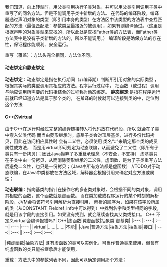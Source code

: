 ﻿###
我们知道，向上转型时，用父类引用执行子类对象，并可以用父类引用调用子类中重写了的同名方法。但是不能调用子类中新增的方法。
在代码的编译阶段，编译器通过声明对象的类型（即引用本身的类型）在方法区中该类型的方法表中查找匹配的方法（最佳匹配法：参数类型最接近的被调用），如果有则编译通过。（这里是根据声明的对象类型来查找的，所以此处是查找Father类的方法表，而Father类方法表中是没有子类新增的方法的，所以不能调用。）
编译阶段是确保方法的存在性，保证程序能顺利、安全运行。

重写（覆盖）：方法头完全相同，方法体不同。
#### 动态绑定和静态绑定
__动态绑定__：动态绑定是指在执行期间（非编译期）判断所引用对象的实际类型
，根据其实际的类型调用其相应的方法。程序运行过程中，
把函数（或过程）调用与响应调用所需要的代码相结合的过程称为动态绑定。
__静态绑定__:是指在程序运行前就已经知道方法是属于那个类的，
在编译的时候就可以连接到类的中，定位到这个方法

#### C++的virtual
由于C++在运行时经过完整的编译链接转入将代码放在代码段，所以 就会在子类中嵌入父类代码
而当由菱形继承时，底层子类会对顶层基类，进行多份代码拷贝，因此在访问相应属性时
会有二义性，必须使用 类名“::”来确定那个类的成员属性或方法，
而是用virtual即可规定为动态联编，从而避免了二义性（即所有子类只有一份拷贝）；因此Java抛弃了多重继承理念（不安全，不支持）
虚基类只在子类中由一份拷贝，从而消除菱形继承的二义性，虚函数，是为了子类重写方法后避免二义性，也只是一份拷贝；（Java中所有方法都是虚函数）
//TODO对于动态联编，在Java中类都放在方法区域，解释器会根据引用来确定对应方法或属性；               

__动态联编__：指向基类的指针在操作它的多态类对象时，会根据不同的类对象，调用其相应的函数，这个函数就是虚函数。
而在类加载或程序运行的某个时刻的解析阶段，JVM会将该符号引用解析为直接引用，
解析的顺序为，如果在该字段所属的类（从CONSTANT_Fieldref_info中可以得到）中找到名字和类型相同的字段，
就是用该字段的直接引用。如果没有找到，就会继续查找其父类或接口。
C++ 不定义virtual会编译报错吗?
|C++|虚函数|纯虚函数|抽象类|虚基类|
|:---:| :---:||:---:| :---:|:---:|
|virtual|……|……|不能||
|Java|普通方法|抽象方法|抽象类|接口|
|:---:| :---:||:---:| :---:|:---:|

|纯虚函数|抽象方法|
含有虚函数的类可以实例化，可当作普通类来使用，但含有纯虚函数的类只能被继承后才能使用，

重载：方法头中的参数列表不同，因此可以确定调用那个方法；